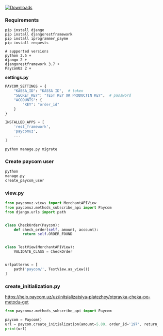 [![Downloads](https://img.shields.io/pypi/v/iprogrammer_payme)](https://pypi.org/project/iprogrammer_payme)

### Requirements

````
pip install django
pip install djangorestframework
pip install iprogrammer_payme
pip install requests

# supported versions
python 3.5 +
django 2 +
djangorestframework 3.7 +
PaycomUz 2 +
````

**settings.py**

```python
PAYCOM_SETTINGS = {
    "KASSA_ID": "KASSA ID",  # token
    "SECRET_KEY": "TEST KEY OR PRODUCTIN KEY",  # password
    "ACCOUNTS": {
        "KEY": "order_id"
    }
}

INSTALLED_APPS = [
    'rest_framework',
    'paycomuz',
    ...
]
```

```
python manage.py migrate
```

### Create paycom user

```python
python
manage.py
create_paycom_user
```

### view.py

```python
from paycomuz.views import MerchantAPIView
from paycomuz.methods_subscribe_api import Paycom
from django.urls import path


class CheckOrder(Paycom):
    def check_order(self, amount, account):
        return self.ORDER_FOUND


class TestView(MerchantAPIView):
    VALIDATE_CLASS = CheckOrder


urlpatterns = [
    path('paycom/', TestView.as_view())
]
```

### create_initialization.py

https://help.paycom.uz/uz/initsializatsiya-platezhey/otpravka-cheka-po-metodu-get

```python
from paycomuz.methods_subscribe_api import Paycom

paycom = Paycom()
url = paycom.create_initialization(amount=5.00, order_id='197', return_url='https://example.com/success/')
print(url)
```
